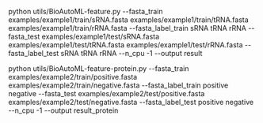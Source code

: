 
python utils/BioAutoML-feature.py --fasta_train examples/example1/train/sRNA.fasta examples/example1/train/tRNA.fasta examples/example1/train/rRNA.fasta --fasta_label_train sRNA tRNA rRNA --fasta_test examples/example1/test/sRNA.fasta examples/example1/test/tRNA.fasta examples/example1/test/rRNA.fasta --fasta_label_test sRNA tRNA rRNA --n_cpu -1 --output result

python utils/BioAutoML-feature-protein.py --fasta_train examples/example2/train/positive.fasta examples/example2/train/negative.fasta --fasta_label_train positive negative --fasta_test examples/example2/test/positive.fasta examples/example2/test/negative.fasta --fasta_label_test positive negative --n_cpu -1 --output result_protein
